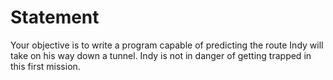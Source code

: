# Statement

Your objective is to write a program capable of predicting the route Indy will take on his way down a tunnel. Indy is not in danger of getting trapped in this first mission.